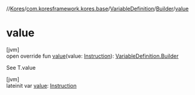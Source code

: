 //[Kores](../../../../index.md)/[com.koresframework.kores.base](../../index.md)/[VariableDefinition](../index.md)/[Builder](index.md)/[value](value.md)

# value

[jvm]\
open override fun [value](value.md)(value: [Instruction](../../../com.koresframework.kores/-instruction/index.md)): [VariableDefinition.Builder](index.md)

See T.value

[jvm]\
lateinit var [value](value.md): [Instruction](../../../com.koresframework.kores/-instruction/index.md)
